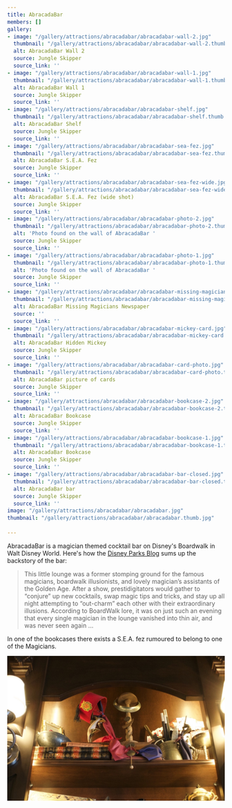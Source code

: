 ```yaml
---
title: AbracadaBar
members: []
gallery:
- image: "/gallery/attractions/abracadabar/abracadabar-wall-2.jpg"
  thumbnail: "/gallery/attractions/abracadabar/abracadabar-wall-2.thumb.jpg"
  alt: AbracadaBar Wall 2
  source: Jungle Skipper
  source_link: ''
- image: "/gallery/attractions/abracadabar/abracadabar-wall-1.jpg"
  thumbnail: "/gallery/attractions/abracadabar/abracadabar-wall-1.thumb.jpg"
  alt: AbracadaBar Wall 1
  source: Jungle Skipper
  source_link: ''
- image: "/gallery/attractions/abracadabar/abracadabar-shelf.jpg"
  thumbnail: "/gallery/attractions/abracadabar/abracadabar-shelf.thumb.jpg"
  alt: AbracadaBar Shelf
  source: Jungle Skipper
  source_link: ''
- image: "/gallery/attractions/abracadabar/abracadabar-sea-fez.jpg"
  thumbnail: "/gallery/attractions/abracadabar/abracadabar-sea-fez.thumb.jpg"
  alt: AbracadaBar S.E.A. Fez
  source: Jungle Skipper
  source_link: ''
- image: "/gallery/attractions/abracadabar/abracadabar-sea-fez-wide.jpg"
  thumbnail: "/gallery/attractions/abracadabar/abracadabar-sea-fez-wide.thumb.jpg"
  alt: AbracadaBar S.E.A. Fez (wide shot)
  source: Jungle Skipper
  source_link: ''
- image: "/gallery/attractions/abracadabar/abracadabar-photo-2.jpg"
  thumbnail: "/gallery/attractions/abracadabar/abracadabar-photo-2.thumb.jpg"
  alt: 'Photo found on the wall of AbracadaBar '
  source: Jungle Skipper
  source_link: ''
- image: "/gallery/attractions/abracadabar/abracadabar-photo-1.jpg"
  thumbnail: "/gallery/attractions/abracadabar/abracadabar-photo-1.thumb.jpg"
  alt: 'Photo found on the wall of AbracadaBar '
  source: Jungle Skipper
  source_link: ''
- image: "/gallery/attractions/abracadabar/abracadabar-missing-magicians.jpg"
  thumbnail: "/gallery/attractions/abracadabar/abracadabar-missing-magicians.thumb.jpg"
  alt: AbracadaBar Missing Magicians Newspaper
  source: ''
  source_link: ''
- image: "/gallery/attractions/abracadabar/abracadabar-mickey-card.jpg"
  thumbnail: "/gallery/attractions/abracadabar/abracadabar-mickey-card.thumb.jpg"
  alt: AbracadaBar Hidden Mickey
  source: Jungle Skipper
  source_link: ''
- image: "/gallery/attractions/abracadabar/abracadabar-card-photo.jpg"
  thumbnail: "/gallery/attractions/abracadabar/abracadabar-card-photo.thumb.jpg"
  alt: AbracadaBar picture of cards
  source: Jungle Skipper
  source_link: ''
- image: "/gallery/attractions/abracadabar/abracadabar-bookcase-2.jpg"
  thumbnail: "/gallery/attractions/abracadabar/abracadabar-bookcase-2.thumb.jpg"
  alt: AbracadaBar Bookcase
  source: Jungle Skipper
  source_link: ''
- image: "/gallery/attractions/abracadabar/abracadabar-bookcase-1.jpg"
  thumbnail: "/gallery/attractions/abracadabar/abracadabar-bookcase-1.thumb.jpg"
  alt: AbracadaBar Bookcase
  source: Jungle Skipper
  source_link: ''
- image: "/gallery/attractions/abracadabar/abracadabar-bar-closed.jpg"
  thumbnail: "/gallery/attractions/abracadabar/abracadabar-bar-closed.thumb.jpg"
  alt: AbracadaBar bar
  source: Jungle Skipper
  source_link: ''
image: "/gallery/attractions/abracadabar/abracadabar.jpg"
thumbnail: "/gallery/attractions/abracadabar/abracadabar.thumb.jpg"

---
```

AbracadaBar is a magician themed cocktail bar on Disney's Boardwalk in Walt Disney World. Here's how the [Disney Parks Blog](https://disneyparks.disney.go.com/blog/2016/07/all-in-the-details-first-look-inside-abracadabar-at-disneys-boardwalk/) sums up the backstory of the bar:

> This little lounge was a former stomping ground for the famous magicians, boardwalk illusionists, and lovely magician’s assistants of the Golden Age. After a show, prestidigitators would gather to “conjure” up new cocktails, swap magic tips and tricks, and stay up all night attempting to “out-charm” each other with their extraordinary illusions. According to BoardWalk lore, it was on just such an evening that every single magician in the lounge vanished into thin air, and was never seen again …

In one of the bookcases there exists a S.E.A. fez rumoured to belong to one of the Magicians.

![](/gallery/attractions/abracadabar/abracadabar-sea-fez.jpg)